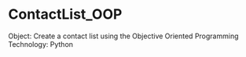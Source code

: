 # ContactList_OOP

Object: Create a contact list using the Objective Oriented Programming
Technology: Python
